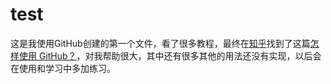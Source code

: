 # test
这是我使用GitHub创建的第一个文件，看了很多教程，最终在[知乎](https://www.zhihu.com/)找到了这篇[怎样使用 GitHub？](https://www.zhihu.com/question/20070065)，对我帮助很大，其中还有很多其他的用法还没有实现，以后会在使用和学习中多加练习。

